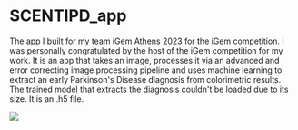# SCENTIPD_app
The app I built for my team iGem Athens 2023 for the iGem competition. I was personally congratulated by the host of the iGem competition for my work. It is an app that takes an image, processes it via an advanced and error correcting image processing pipeline and uses machine learning to extract an early Parkinson's Disease diagnosis from colorimetric results. The trained model that extracts the diagnosis couldn't be loaded due to its size. It is an .h5 file.

![](https://github.com/Your_Repository_Name/Your_GIF_Name.gif)

